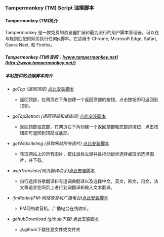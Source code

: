 ### Tampermonkey (TM) Script 油猴脚本
#### Tampermonkey (TM)简介
Tampermonkey 是一款免费的浏览器扩展和最为流行的用户脚本管理器，可以在与规则匹配的网页执行任何js脚本。它适用于 Chrome, Microsoft Edge, Safari, Opera Next, 和 Firefox。
##### Tampermonkey (TM)官网：[www.tampermonkey.net](http://www.tampermonkey.net/)

##### 本站提供的油猴脚本简介
- *goTop (返回顶部)* [点此安装脚本](https://greasyfork.org/zh-CN/scripts/384622-%E8%BF%94%E5%9B%9E%E9%A1%B6%E9%83%A8)
    - 返回顶部，在网页右下角创建一个返回顶部的按钮，点击按钮即可返回到顶部。

- *goTopBottom (返回顶部和或底部)* [点此安装脚本](https://greasyfork.org/zh-CN/scripts/385225-%E8%BF%94%E5%9B%9E%E9%A1%B6%E9%83%A8%E5%92%8C%E5%BA%95%E9%83%A8)
    - 返回顶部或底部，在网页右下角创建一个返回顶部和底部的按钮，点击按钮即可返回到顶部或底部。

- *getWebsiteImg (获取网站所有图片)* [点此安装脚本](https://greasyfork.org/zh-CN/scripts/388066-%E8%8E%B7%E5%8F%96%E7%BD%91%E7%AB%99%E6%89%80%E6%9C%89%E5%9B%BE%E7%89%87)
    - 获取网站上的所有图片，按住鼠标左键并且拖动鼠标选择或取消选择图片，并下载。

- *webTranslate(网页翻译助手)*[点此安装脚本](https://greasyfork.org/zh-CN/scripts/389784-%E7%BD%91%E9%A1%B5%E7%BF%BB%E8%AF%91%E5%8A%A9%E6%89%8B)
    - 自行选择谷歌翻译和有道词典翻译以及选择中文，英文，韩文，日文，法文等语言在网页上进行划词翻译和输入文本翻译。

- *ifmRadio(iFM-网络收音机广播电台)*[点此安装脚本](https://greasyfork.org/zh-CN/scripts/411743-ifm-%E7%BD%91%E7%BB%9C%E6%94%B6%E9%9F%B3%E6%9C%BA%E5%B9%BF%E6%92%AD%E7%94%B5%E5%8F%B0)
    - FM网络收音机，广播电台在线收听。

- *githubDownload (github下载)* [点此安装脚本]()
    - 从github下载任意文件或文件夹

